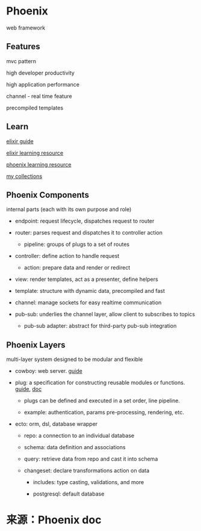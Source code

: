 # Phoenix

web framework

## Features

mvc pattern

high developer productivity

high application performance

channel - real time feature

precompiled templates

## Learn

[elixir guide](https://elixir-lang.org/getting-started/introduction.html)

[elixir learning resource](https://elixir-lang.org/learning.html)

[phoenix learning resource](https://hexdocs.pm/phoenix/learning.html)

[my collections](https://github.com/Tuosi/materials#elixir-refs)

## Phoenix Components

internal parts (each with its own purpose and role)

- endpoint: request lifecycle, dispatches request to router

- router: parses request and dispatches it to controller action

  - pipeline: groups of plugs to a set of routes

- controller: define action to handle request

  - action: prepare data and render or redirect

- view: render templates, act as a presenter, define helpers

- template: structure with dynamic data, precompiled and fast

- channel: manage sockets for easy realtime communication

- pub-sub: underlies the channel layer, allow client to subscribes to topics

  - pub-sub adapter: abstract for third-party pub-sub integration

## Phoenix Layers

multi-layer system designed to be modular and flexible

- cowboy: web server. [guide](https://ninenines.eu/docs/en/cowboy/1.0/guide/)

- plug: a specification for constructing reusable modules or functions. [guide](https://hexdocs.pm/phoenix/plug.html), [doc](https://hexdocs.pm/plug/readme.html)

  - plugs can be defined and executed in a set order, line pipeline.

  - example: authentication, params pre-processing, rendering, etc.

- ecto: orm, dsl, database wrapper

  - repo: a connection to an individual database

  - schema: data definition and associations

  - query: retrieve data from repo and cast it into schema

  - changeset: declare transformations action on data

    - includes: type casting, validations, and more

    - postgresql: default database


# 来源：Phoenix doc